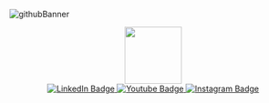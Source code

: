 ![githubBanner](https://user-images.githubusercontent.com/94828984/227313311-f593ca42-0b26-4a48-a02f-6d4c7097ff30.png)
<div id="header" align="center">
  <img src="https://media.giphy.com/media/qEqiI3Oq7vBkoE236M/giphy.gif" width="100"/>
</div>
<div id="badges" align = "center">
  <a href="https://www.linkedin.com/in/cesare-federico-sgaramella/">
    <img src="https://img.shields.io/badge/LinkedIn-blue?style=for-the-badge&logo=linkedin&logoColor=white" alt="LinkedIn Badge"/>
  </a>
  <a href="your-linkedin-URL">
    <img src="https://img.shields.io/badge/YouTube-red?style=for-the-badge&logo=youtube&logoColor=white" alt="Youtube Badge"/>
  </a>
  <a href="your-linkedin-URL">
    <img src="https://img.shields.io/badge/Instagram-orange?style=for-the-badge&logo=instagramr&logoColor=white" alt="Instagram Badge"/>
  </a>
</div>
